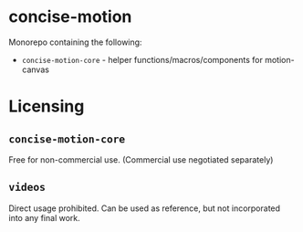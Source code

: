 # concise-motion

Monorepo containing the following:
- `concise-motion-core` - helper functions/macros/components for motion-canvas

# Licensing
## `concise-motion-core`
Free for non-commercial use. (Commercial use negotiated separately)
## `videos`
Direct usage prohibited. Can be used as reference, but not incorporated into any final work.